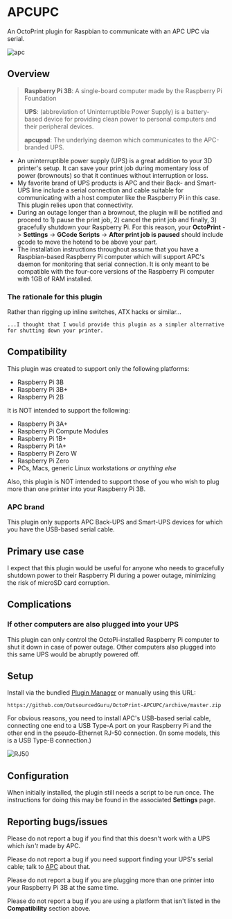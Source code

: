 # APCUPC

An OctoPrint plugin for Raspbian to communicate with an APC UPC via serial.

![apc](https://user-images.githubusercontent.com/15971213/54496388-f9427380-48ab-11e9-8049-0ce750b226d1.jpg)

## Overview
> **Raspberry Pi 3B**: A single-board computer made by the Raspberry Pi Foundation
> 
> **UPS**: (abbreviation of Uninterruptible Power Supply) is a battery-based device for providing clean power to personal computers and their peripheral devices.
>
> **apcupsd**: The underlying daemon which communicates to the APC-branded UPS.

* An uninterruptible power supply (UPS) is a great addition to your 3D printer's setup. It can save your print job during momentary loss of power (brownouts) so that it continues without interruption or loss.
* My favorite brand of UPS products is APC and their Back- and Smart-UPS line include a serial connection and cable suitable for communicating with a host computer like the Raspberry Pi in this case. This plugin relies upon that connectivity.
* During an outage longer than a brownout, the plugin will be notified and proceed to 1) pause the print job, 2) cancel the print job and finally, 3) gracefully shutdown your Raspberry Pi. For this reason, your **OctoPrint** -> **Settings** -> **GCode Scripts** -> **After print job is paused** should include gcode to move the hotend to be above your part.
* The installation instructions throughout assume that you have a Raspbian-based Raspberry Pi computer which will support APC's daemon for monitoring that serial connection. It is only meant to be compatible with the four-core versions of the Raspberry Pi computer with 1GB of RAM installed.

### The rationale for this plugin

Rather than rigging up inline switches, ATX hacks or similar...

    ...I thought that I would provide this plugin as a simpler alternative for shutting down your printer.

## Compatibility
This plugin was created to support only the following platforms:

* Raspberry Pi 3B
* Raspberry Pi 3B+
* Raspberry Pi 2B

It is NOT intended to support the following:

* Raspberry Pi 3A+
* Raspberry Pi Compute Modules
* Raspberry Pi 1B+
* Raspberry Pi 1A+
* Raspberry Pi Zero W
* Raspberry Pi Zero
* PCs, Macs, generic Linux workstations *or anything else*

Also, this plugin is NOT intended to support those of you who wish to plug more than one printer into your Raspberry Pi 3B.

### APC brand

This plugin only supports APC Back-UPS and Smart-UPS devices for which you have the USB-based serial cable.

## Primary use case
I expect that this plugin would be useful for anyone who needs to gracefully shutdown power to their Raspberry Pi during a power outage, minimizing the risk of microSD card corruption.

## Complications

### If other computers are also plugged into your UPS
This plugin can only control the OctoPi-installed Raspberry Pi computer to shut it down in case of power outage. Other computers also plugged into this same UPS would be abruptly powered off.

## Setup

Install via the bundled [Plugin Manager](https://github.com/foosel/OctoPrint/wiki/Plugin:-Plugin-Manager)
or manually using this URL:

    https://github.com/OutsourcedGuru/OctoPrint-APCUPC/archive/master.zip

For obvious reasons, you need to install APC's USB-based serial cable, connecting one end to a USB Type-A port on your Raspberry Pi and the other end in the pseudo-Ethernet RJ-50 connection. (In some models, this is a USB Type-B connection.)

![RJ50](https://user-images.githubusercontent.com/15971213/54496397-137c5180-48ac-11e9-9e87-a705a48896fe.jpg)

## Configuration

When initially installed, the plugin still needs a script to be run once. The instructions for doing this may be found in the associated **Settings** page.

## Reporting bugs/issues
Please do not report a bug if you find that this doesn't work with a UPS which *isn't* made by APC.

Please do not report a bug if you need support finding your UPS's serial cable; talk to [APC](https://www.apc.com/shop/us/en/categories/power/ups/ups-management/interface-cables/_/N-18ehd8a) about that.

Please do not report a bug if you are plugging more than one printer into your Raspberry Pi 3B at the same time.

Please do not report a bug if you are using a platform that isn't listed in the **Compatibility** section above.
